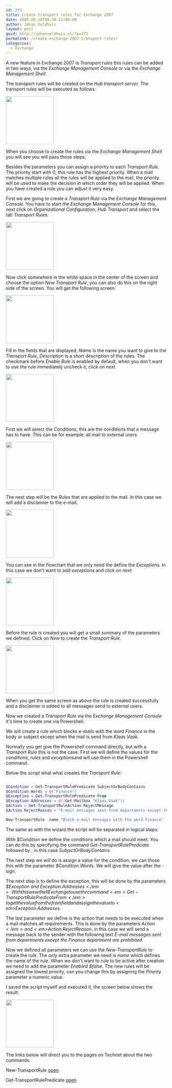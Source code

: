 ```yaml
---
id: 273
title: Create transport rules for Exchange 2007
date: 2008-04-10T09:30:11+00:00
author: Johan Veldhuis
layout: post
guid: http://johanveldhuis.nl/?p=273
permalink: /create-exchange-2007-transport-rules/
categories:
  - Exchange
---
```

A new feature in Exchange 2007 is <em>Transport rules</em> this rules can be added in two ways, via the <em>Exchange Management Console</em> or via the <em>Exchange Management Shell</em>.

The transport rules will be created on the <em>Hub transport</em> <em>server. </em>The transport rules will be executed as follows:

<a href="https://johanveldhuis.nl/wp-content/uploads/2008/04/schema.jpg"><img class="alignnone size-thumbnail wp-image-274" title="Transport rules schema" src="https://johanveldhuis.nl/wp-content/uploads/2008/04/schema-150x150.jpg" alt="" width="150" height="150" /></a>

When you choose to create the rules via the <em>Exchange Management Shell</em> you will see you will pass those steps.

Besides the parameters you can assign a priority to each <em>Transport Rule</em>. The priority start with 0, this rule has the highest priority. When a mail matches multiple rules all the rules will be applied to the mail, the priority will be used to make the decision in which order they will be applied. When you have created a rule you can adjust it very easy.

First we are going to create a <em>Transport Rule</em> via the <em>Exchange Management Console</em>. You have to start the <em>Exchange Management Console</em>  for this, next click on <em>Organizational Configuration</em>, <em>Hub Transport</em> and select the tab <em>Transport Rules.</em>

<a href="https://johanveldhuis.nl/wp-content/uploads/2008/04/tr_rule_step_1.jpg"><img class="alignnone size-thumbnail wp-image-276" title="Exchange Management Console" src="https://johanveldhuis.nl/wp-content/uploads/2008/04/tr_rule_step_1-150x150.jpg" alt="" width="150" height="150" /></a>

Now click somewhere in the white space in the center of the screen and choose the option <em>New Transport Rule</em>, you can also do this on the right side of the screen. You will get the following screen:

<a href="https://johanveldhuis.nl/wp-content/uploads/2008/04/tr_rule_step_2.jpg"><img class="alignnone size-thumbnail wp-image-277" title="New Transport Rule" src="https://johanveldhuis.nl/wp-content/uploads/2008/04/tr_rule_step_2-150x150.jpg" alt="" width="150" height="150" /></a>

Fill in the fields that are displayed, <em>Name</em> is the name you want to give to the <em>Transport Rule, Description</em>  is a short description of the rules. The checkmark before <em>Enable Rule </em>is enabled by default, when you don't want to use the rule immediately uncheck it, click on <em>next.</em>

<a href="https://johanveldhuis.nl/wp-content/uploads/2008/04/tr_rule_step_3.jpg"><img class="alignnone size-thumbnail wp-image-278" title="Conditions" src="https://johanveldhuis.nl/wp-content/uploads/2008/04/tr_rule_step_3-150x150.jpg" alt="" width="150" height="150" /></a>

First we will select the <em>Conditions</em>, this are the conditions that a message has to have. This can be for example: all mail to external users

<a href="https://johanveldhuis.nl/wp-content/uploads/2008/04/tr_rule_step_4.jpg"><img class="alignnone size-thumbnail wp-image-279" title="Rules" src="https://johanveldhuis.nl/wp-content/uploads/2008/04/tr_rule_step_4-150x150.jpg" alt="" width="150" height="150" /></a>

The next step will be the <em>Rules </em>that are applied to the mail. In this case we will add a disclaimer to the e-mail.

<a href="https://johanveldhuis.nl/wp-content/uploads/2008/04/tr_rule_step_5.jpg"><img class="alignnone size-thumbnail wp-image-280" title="Exceptions" src="https://johanveldhuis.nl/wp-content/uploads/2008/04/tr_rule_step_5-150x150.jpg" alt="" width="150" height="150" /></a>

You can see in the flowchart that we only need the define the <em>Exceptions.</em> In this case we don't want to add <em>exceptions</em> and click on <em>next</em>

<a href="https://johanveldhuis.nl/wp-content/uploads/2008/04/tr_rule_step_6.jpg"><img class="alignnone size-thumbnail wp-image-281" title="Summary" src="https://johanveldhuis.nl/wp-content/uploads/2008/04/tr_rule_step_6-150x150.jpg" alt="" width="150" height="150" /></a>

Before the rule is created you will get a small summary of the parameters we defined. Click on <em>New</em> to create the <em>Transport Rule.</em>

<a href="https://johanveldhuis.nl/wp-content/uploads/2008/04/tr_rule_step_7.jpg"><img class="alignnone size-thumbnail wp-image-282" title="Rule completed" src="https://johanveldhuis.nl/wp-content/uploads/2008/04/tr_rule_step_7-150x150.jpg" alt="" width="150" height="150" /></a>

When you get the same screen as above the rule is created successfully and a disclaimer is added to all messages send to external users.

Now we created a <em>Transport Rule</em> via the <em>Exchange Management Console</em> it's time to create one via Powershell.

We will create a rule which blocks e-mails with the word <em>Finance</em> in the body or subject except when the mail is send from <em>Klaas Vaak.</em>

Normally you get give the Powershell command directly, but with a <em>Transport Rule </em>this is not the case. First we will define the values for the <em>conditions, rules </em>and <em>exceptions</em>and will use them in the Powershell command.

Below the script what what creates the <em>Transport Rule:</em>

```PowerShell

$Condition = Get-TransportRulePredicate SubjectOrBodyContains
$Condition.Words = @("Finance")
$Exception = Get-TransportRulePredicate From
$Exception.Addresses = @((Get-Mailbox "Klaas.Vaak"))
$Action = Get-TransportRuleAction RejectMessage
$Action.RejectReason = "E-mail messages sent from departments except the Finance department are prohibited."

New-TransportRule -name "Block e-mail messages with the word Finance" -Condition @($Condition) -Exception @($Exception) -Action @($Action)
```

The same as with the wizard the script will be separated in logical steps.

With <em>$Condition </em>we define the conditions which a mail should meet. You can do this by specifying the command <em>Get-TransportRulePredicate</em> followed by , in this case <em>SubjectOrBodyContains</em>.

The next step we will do is assign a value for the condition, we can those this with the parameter <em>$Condition.Words</em>. We will give the value after the - sign.

The next step is to define the exception, this will be done by the parameters <em>$Exception and</em><em> $Exception.Addresses</em>. With this we will tell Exchange to use the command <em>Get-TransportRulePredicate From</em> to get the value from the from field and assign the value to <em>$Exception.Addresses</em>.

The last parameter we define is the action that needs to be executed when a mail matches all requirements.  This is done by the parameters <em>$Action </em>and <em>$Action.RejectReason</em>, in this case we will send a message back to the sender with the following text <em>E-mail messages sent from departments except the Finance department are prohibited</em>.

Now we defined all parameters we can use the <em>New-TransportRule </em>to create the rule. The only extra parameter we need is <em>name </em>which defines the name of the rule. When we don't want to rule to be active after creation we need to add the parameter <em>Enabled $false</em>. The new rules will be assigned the lowest priority, can you change this by assigning the <em>Priority </em>parameter a numeric value.

I saved the script myself and executed it, the screen below shows the result:

<a href="https://johanveldhuis.nl/wp-content/uploads/2008/04/tr_ps.jpg"><img class="alignnone size-thumbnail wp-image-283" title="Transport Rule made via Powershell" src="https://johanveldhuis.nl/wp-content/uploads/2008/04/tr_ps-150x150.jpg" alt="" width="150" height="150" /></a>

The links below will direct you to the pages on Technet about the two commands:

New-TransportRule <a href="http://technet.microsoft.com/en-us/library/bb125138(EXCHG.80).aspx" target="_blank">open</a>

Get-TransportRulePredicate <a href="http://technet.microsoft.com/en-us/library/aa995960(EXCHG.80).aspx" target="_blank">open</a>